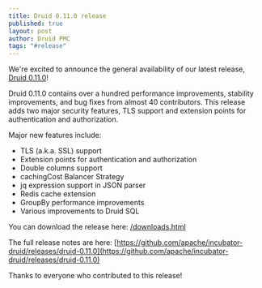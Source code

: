 ```yaml
---
title: Druid 0.11.0 release
published: true
layout: post
author: Druid PMC
tags: "#release"
---
```


We're excited to announce the general availability of our latest release, [Druid 0.11.0](/downloads.html)!

Druid 0.11.0 contains over a hundred performance improvements, stability improvements, and bug fixes from almost 40 contributors. This release adds two major security features, TLS support and extension points for authentication and authorization.

Major new features include:

- TLS (a.k.a. SSL) support
- Extension points for authentication and authorization
- Double columns support
- cachingCost Balancer Strategy
- jq expression support in JSON parser
- Redis cache extension
- GroupBy performance improvements
- Various improvements to Druid SQL

You can download the release here: [/downloads.html](/downloads.html)

The full release notes are here:
[https://github.com/apache/incubator-druid/releases/druid-0.11.0](https://github.com/apache/incubator-druid/releases/druid-0.11.0)

Thanks to everyone who contributed to this release!
